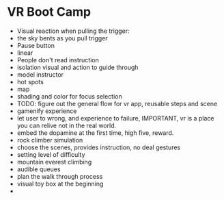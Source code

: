 # VR Boot Camp

- Visual reaction when pulling the trigger:
- the sky bents as you pull trigger
- Pause button
- linear
- People don't read instruction
- isolation visual and action to guide through
- model instructor
- hot spots
- map
- shading and color for focus selection
- TODO: figure out the general flow for vr app, reusable steps and scene
- gamenify experience
- let user to wrong, and experience to failure, IMPORTANT, vr is a place you can
  relive not in the real world.
- embed the dopamine at the first time, high five, reward.
- rock climber simulation
- choose the scenes, provides instruction, no deal gestures
- setting level of difficulty
- mountain everest climbing
- audible queues
- plan the walk through process
- visual toy box at the beginning
- 
